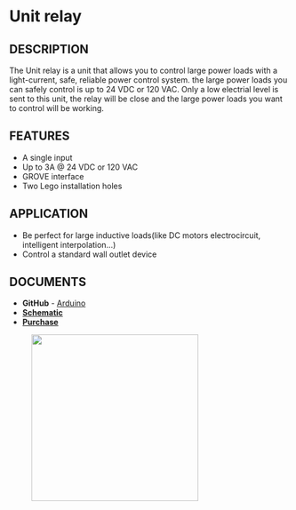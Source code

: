 # Unit relay

## DESCRIPTION

The Unit relay is a unit that allows you to control large power loads with a light-current, safe, reliable power control system. the large power loads you can safely control is up to 24 VDC or 120 VAC.
Only a low electrial level is sent to this unit, the relay will be close and the large power loads you want to control will be working.


## FEATURES
-  A single input
-  Up to 3A @ 24 VDC or 120 VAC
-  GROVE interface
-  Two Lego installation holes

## APPLICATION

-  Be perfect for large inductive loads(like DC motors electrocircuit, intelligent interpolation...)
-  Control a standard wall outlet device

## DOCUMENTS

-  **GitHub** - [Arduino](https://github.com/m5stack/M5Stack/tree/master/examples/Unit/Relay)
- **[Schematic](https://github.com/m5stack/M5-Schematic/blob/master/Units/UNIT_RELAY.pdf)**
-  **[Purchase](https://www.aliexpress.com/store/3226069?spm=2114.search0104.3.5.66051a4dlpB2ti)**

<figure>
    <img src="assets/img/product_pics/units/M5GO_Unit_relay.png" height="300" width="300">
</figure>
